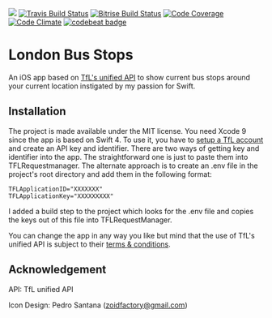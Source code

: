 ![](https://img.shields.io/badge/Swift-4.1-orange.svg)
[![Travis Build Status](https://travis-ci.org/fsaar/tflapp.svg?branch=develop)](https://travis-ci.org/fsaar/tflapp)
[![Bitrise Build Status](https://www.bitrise.io/app/57e558f6294006e4/status.svg?token=DDsEZOktnPuT6q5sZJrbwQ&branch=develop)](https://www.bitrise.io/app/57e558f6294006e4)
[![Code Coverage](https://codecov.io/gh/fsaar/tflapp/coverage.svg?branch=develop)](https://codecov.io/gh/fsaar/tflapp/branch/develop)
[![Code Climate](https://codeclimate.com/github/fsaar/tflapp/badges/gpa.svg)](https://codeclimate.com/github/fsaar/tflapp)
[![codebeat badge](https://codebeat.co/badges/4acdc152-b4ee-4d50-a32a-ffd157d0a92d)](https://codebeat.co/projects/github-com-fsaar-tflapp-develop)

# London Bus Stops

An iOS app based on [TfL's unified API](https://api.tfl.gov.uk/) to show current bus stops around your current location instigated by my passion for Swift.

## Installation

The project is made available under the MIT license. You need Xcode 9 since the app is based on Swift 4. To use it, you have to [setup a TfL account](https://api-portal.tfl.gov.uk/login) and create an API key and identifier. There are two ways of getting key and identifier into the app. The straightforward one is just to paste them into TFLRequestmanager. The alternate approach is to create an .env file in the project's root directory and add them in the following format:

    TFLApplicationID="XXXXXXX"
    TFLApplicationKey="XXXXXXXXX"

I added a build step to the project which looks for the .env file and copies the keys out of this file into TFLRequestManager.

You can change the app in any way you like but mind that the use of TfL's unified API is subject to their [terms & conditions](https://tfl.gov.uk/corporate/terms-and-conditions/transport-data-service).

## Acknowledgement

API: TfL unified API

Icon Design: Pedro Santana (zoidfactory@gmail.com) 


